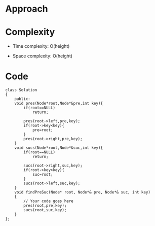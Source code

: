 # Approach
<!-- Describe your approach to solving the problem. -->

# Complexity
- Time complexity: O(height)
<!-- Add your time complexity here, e.g. $$O(n)$$ -->

- Space complexity: O(height)
<!-- Add your space complexity here, e.g. $$O(n)$$ -->

# Code
```
class Solution
{
    public:
    void pres(Node*root,Node*&pre,int key){
        if(root==NULL)
            return;
        
        pres(root->left,pre,key);
        if(root->key<key){
            pre=root;
        }
        pres(root->right,pre,key);
    }
    void sucs(Node*root,Node*&suc,int key){
        if(root==NULL)
            return;
        
        sucs(root->right,suc,key);
        if(root->key>key){
            suc=root;
        }
        sucs(root->left,suc,key);
    }
    void findPreSuc(Node* root, Node*& pre, Node*& suc, int key)
    {
        // Your code goes here
        pres(root,pre,key);
        sucs(root,suc,key);
    }
};
```
